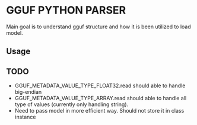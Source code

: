 # GGUF PYTHON PARSER
Main goal is to understand gguf structure and how it is been utilized to load model.

## Usage

## TODO
- GGUF_METADATA_VALUE_TYPE_FLOAT32.read should able to handle big-endian
- GGUF_METADATA_VALUE_TYPE_ARRAY.read should able to handle all type of values (currently only handling string).
- Need to pass model in more efficient way. Should not store it in class instance
